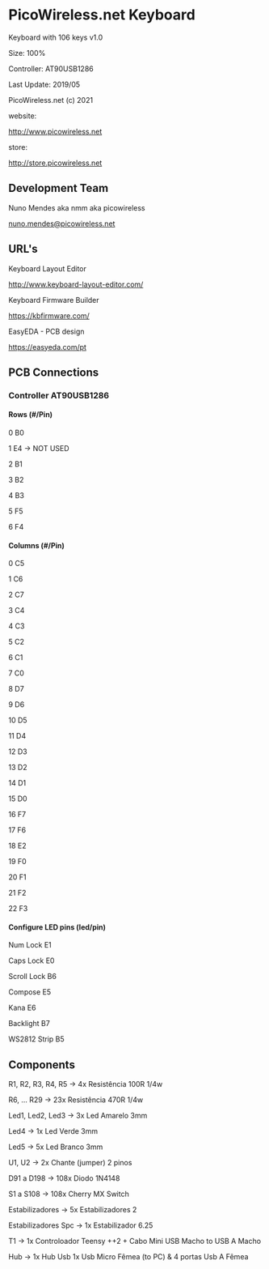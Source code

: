 # PicoWireless.net Keyboard

Keyboard with 106 keys v1.0

Size: 100%

Controller: AT90USB1286

Last Update: 2019/05


PicoWireless.net (c) 2021

website:

http://www.picowireless.net

store:

http://store.picowireless.net



## Development Team


Nuno Mendes aka nmm aka picowireless

nuno.mendes@picowireless.net


## URL's

Keyboard Layout Editor

http://www.keyboard-layout-editor.com/


Keyboard Firmware Builder

https://kbfirmware.com/


EasyEDA - PCB design

https://easyeda.com/pt


## PCB Connections

### Controller AT90USB1286

#### Rows (#/Pin)

0 	B0 

1 	E4 -> NOT USED

2 	B1

3 	B2

4 	B3

5 	F5

6 	F4


#### Columns (#/Pin)

0 	C5

1 	C6

2 	C7

3 	C4

4 	C3

5 	C2

6 	C1

7 	C0

8 	D7

9 	D6

10 	D5

11 	D4

12 	D3

13 	D2

14 	D1

15 	D0

16 	F7

17 	F6

18 	E2

19 	F0

20 	F1

21 	F2

22 	F3


#### Configure LED pins (led/pin)

Num Lock 		E1

Caps Lock 		E0

Scroll Lock 	B6

Compose 		E5

Kana 			E6

Backlight 		B7

WS2812 Strip	B5



## Components

R1, R2, R3, R4, R5  -> 4x 	Resistência 100R 1/4w

R6, ... R29			-> 23x 	Resistência 470R 1/4w

Led1, Led2, Led3 	-> 3x 	Led Amarelo 3mm

Led4 				-> 1x 	Led Verde 3mm

Led5				-> 5x 	Led Branco 3mm

U1, U2				-> 2x	Chante (jumper) 2 pinos

D91 a D198			-> 108x Diodo 1N4148

S1 a S108			-> 108x Cherry MX Switch

Estabilizadores		-> 5x 	Estabilizadores 2 

Estabilizadores Spc -> 1x 	Estabilizador   6.25

T1					-> 1x 	Controloador Teensy ++2 + Cabo Mini USB Macho to USB A Macho

Hub					-> 1x 	Hub Usb 1x Usb Micro Fêmea (to PC) & 4 portas Usb A Fêmea
